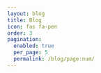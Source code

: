 ```yaml
---
layout: blog
title: Blog
icon: fas fa-pen
order: 3
pagination:
  enabled: true
  per_page: 5
  permalink: /blog/page:num/
---
```

